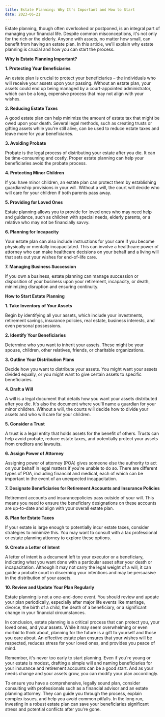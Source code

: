 ```yaml
---
title: Estate Planning: Why It's Important and How to Start
date: 2023-06-21
---
```

Estate planning, though often overlooked or postponed, is an integral part of managing your financial life. Despite common misconceptions, it's not only for the rich or the elderly. Anyone with assets, no matter how small, can benefit from having an estate plan. In this article, we'll explain why estate planning is crucial and how you can start the process.

**Why is Estate Planning Important?**

**1. Protecting Your Beneficiaries**

An estate plan is crucial to protect your beneficiaries – the individuals who will receive your assets upon your passing. Without an estate plan, your assets could end up being managed by a court-appointed administrator, which can be a long, expensive process that may not align with your wishes.

**2. Reducing Estate Taxes**

A good estate plan can help minimize the amount of estate tax that might be owed upon your death. Several legal methods, such as creating trusts or gifting assets while you're still alive, can be used to reduce estate taxes and leave more for your beneficiaries.

**3. Avoiding Probate**

Probate is the legal process of distributing your estate after you die. It can be time-consuming and costly. Proper estate planning can help your beneficiaries avoid the probate process.

**4. Protecting Minor Children**

If you have minor children, an estate plan can protect them by establishing guardianship provisions in your will. Without a will, the court will decide who will care for your children if both parents pass away.

**5. Providing for Loved Ones**

Estate planning allows you to provide for loved ones who may need help and guidance, such as children with special needs, elderly parents, or a relative who may not be financially savvy.

**6. Planning for Incapacity**

Your estate plan can also include instructions for your care if you become physically or mentally incapacitated. This can involve a healthcare power of attorney who can make healthcare decisions on your behalf and a living will that sets out your wishes for end-of-life care.

**7. Managing Business Succession**

If you own a business, estate planning can manage succession or disposition of your business upon your retirement, incapacity, or death, minimizing disruption and ensuring continuity.

**How to Start Estate Planning**

**1. Take Inventory of Your Assets**

Begin by identifying all your assets, which include your investments, retirement savings, insurance policies, real estate, business interests, and even personal possessions.

**2. Identify Your Beneficiaries**

Determine who you want to inherit your assets. These might be your spouse, children, other relatives, friends, or charitable organizations.

**3. Outline Your Distribution Plans**

Decide how you want to distribute your assets. You might want your assets divided equally, or you might want to give certain assets to specific beneficiaries.

**4. Draft a Will**

A will is a legal document that details how you want your assets distributed after you die. It's also the document where you'll name a guardian for your minor children. Without a will, the courts will decide how to divide your assets and who will care for your children.

**5. Consider a Trust**

A trust is a legal entity that holds assets for the benefit of others. Trusts can help avoid probate, reduce estate taxes, and potentially protect your assets from creditors and lawsuits.

**6. Assign Power of Attorney**

Assigning power of attorney (POA) gives someone else the authority to act on your behalf in legal matters if you're unable to do so. There are different types of POA, including financial and medical, each of which can be important in the event of an unexpected incapacitation.

**7. Designate Beneficiaries for Retirement Accounts and Insurance Policies**

Retirement accounts and insurancepolicies pass outside of your will. This means you need to ensure the beneficiary designations on these accounts are up-to-date and align with your overall estate plan.

**8. Plan for Estate Taxes**

If your estate is large enough to potentially incur estate taxes, consider strategies to minimize this. You may want to consult with a tax professional or estate planning attorney to explore these options.

**9. Create a Letter of Intent**

A letter of intent is a document left to your executor or a beneficiary, indicating what you want done with a particular asset after your death or incapacitation. Although it may not carry the legal weight of a will, it can guide a probate court in discerning your intentions and may be persuasive in the distribution of your assets.

**10. Review and Update Your Plan Regularly**

Estate planning is not a one-and-done event. You should review and update your plan periodically, especially after major life events like marriage, divorce, the birth of a child, the death of a beneficiary, or a significant change in your financial circumstances.

In conclusion, estate planning is a critical process that can protect you, your loved ones, and your assets. While it may seem overwhelming or even morbid to think about, planning for the future is a gift to yourself and those you care about. An effective estate plan ensures that your wishes will be respected, reduces stress for your loved ones, and provides you peace of mind.

Remember, it's never too early to start planning. Even if you're young or your estate is modest, drafting a simple will and naming beneficiaries for your insurance and retirement accounts can be a good start. And as your needs change and your assets grow, you can modify your plan accordingly.

To ensure you have a comprehensive, legally sound plan, consider consulting with professionals such as a financial advisor and an estate planning attorney. They can guide you through the process, explain complex issues, and help you avoid common pitfalls. In the long run, investing in a robust estate plan can save your beneficiaries significant stress and potential conflicts after you're gone.